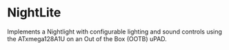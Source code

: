 # NightLite
Implements a Nightlight with configurable lighting and sound controls using the ATxmega128A1U on an Out of the Box (OOTB) uPAD.
